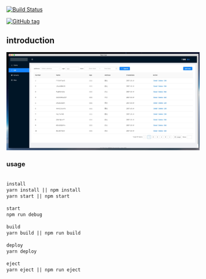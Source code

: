 [![Build Status](https://travis-ci.org/olivianate/react-spa.svg?branch=master)](https://travis-ci.org/olivianate/react-spa)

[![GitHub tag](https://img.shields.io/github/tag/olivianate/react-spa.svg)]()

## introduction

![image](https://github.com/olivianate/react-spa/blob/master/Screenshots/screen.png)


### usage
```

install
yarn install || npm install
yarn start || npm start

start
npm run debug

build
yarn build || npm run build

deploy
yarn deploy

eject
yarn eject || npm run eject


```
